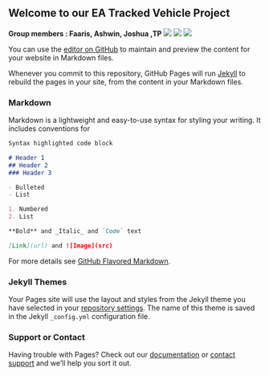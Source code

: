 ## Welcome to our EA Tracked Vehicle Project 
<body>
  <b> Group members : Faaris, Ashwin, Joshua ,TP </b>
</body>
<img src=https://github.com/QaysFaaris23/The-Engineering-Academy/blob/master/WIN_20180511_10_34_11_Pro%20(2).jpg>
<img src=https://github.com/QaysFaaris23/The-Engineering-Academy/blob/master/WIN_20191021_20_09_44_Pro.jpg>
<img src=https://github.com/QaysFaaris23/The-Engineering-Academy/blob/master/Kim_Jong-un_IKS_2018.jpg>

You can use the [editor on GitHub](https://github.com/QaysFaaris23/EA/edit/master/README.md) to maintain and preview the content for your website in Markdown files.

Whenever you commit to this repository, GitHub Pages will run [Jekyll](https://jekyllrb.com/) to rebuild the pages in your site, from the content in your Markdown files.

### Markdown

Markdown is a lightweight and easy-to-use syntax for styling your writing. It includes conventions for

```markdown
Syntax highlighted code block

# Header 1
## Header 2
### Header 3

- Bulleted
- List

1. Numbered
2. List

**Bold** and _Italic_ and `Code` text

[Link](url) and ![Image](src)
```

For more details see [GitHub Flavored Markdown](https://guides.github.com/features/mastering-markdown/).

### Jekyll Themes

Your Pages site will use the layout and styles from the Jekyll theme you have selected in your [repository settings](https://github.com/QaysFaaris23/EA/settings). The name of this theme is saved in the Jekyll `_config.yml` configuration file.

### Support or Contact

Having trouble with Pages? Check out our [documentation](https://help.github.com/categories/github-pages-basics/) or [contact support](https://github.com/contact) and we’ll help you sort it out.
